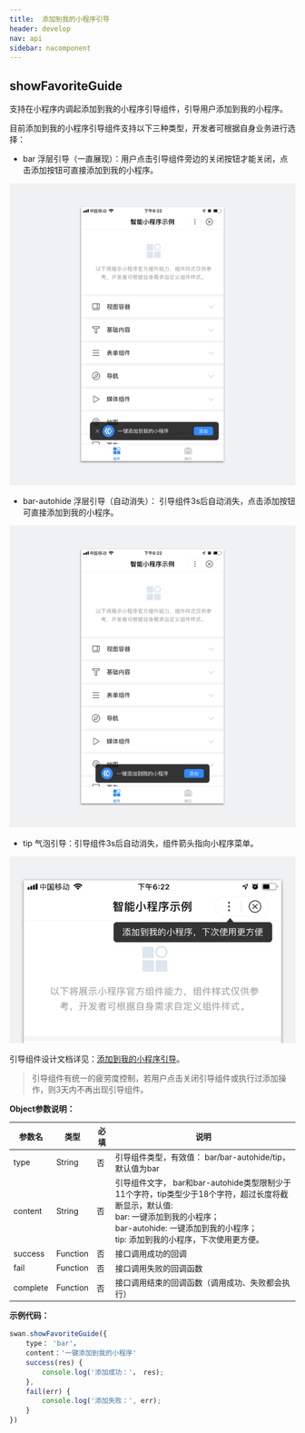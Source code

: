 ```yaml
---
title:  添加到我的小程序引导
header: develop
nav: api
sidebar: nacomponent
---
```


## showFavoriteGuide

支持在小程序内调起添加到我的小程序引导组件，引导用户添加到我的小程序。

目前添加到我的小程序引导组件支持以下三种类型，开发者可根据自身业务进行选择：

 - bar 浮层引导（一直展现）：用户点击引导组件旁边的关闭按钮才能关闭，点击添加按钮可直接添加到我的小程序。

![图片](../../../img/api/nacomponent/强引导.png)

 - bar-autohide 浮层引导（自动消失）： 引导组件3s后自动消失，点击添加按钮可直接添加到我的小程序。

![图片](../../../img/api/nacomponent/中引导.png)

 - tip 气泡引导：引导组件3s后自动消失，组件箭头指向小程序菜单。

![图片](../../../img/api/nacomponent/弱引导.png)

引导组件设计文档详见：<a href="http://smartprogram.baidu.com/docs/design/component/guide_add/">添加到我的小程序引导</a>。

> 引导组件有统一的疲劳度控制，若用户点击关闭引导组件或执行过添加操作，则3天内不再出现引导组件。

**Object参数说明：**

|参数名 |类型  |必填  |说明|
|---- | ---- | ---- |---- |
|type |String | 否 | 引导组件类型，有效值： bar/bar-autohide/tip， 默认值为bar|
|content |String| 否 | 引导组件文字， bar和bar-autohide类型限制少于11个字符，tip类型少于18个字符，超过长度将截断显示，默认值: <br/>bar: 一键添加到我的小程序；<br> bar-autohide: 一键添加到我的小程序；<br> tip: 添加到我的小程序，下次使用更方便。|
|success |Function  |  否 |  接口调用成功的回调|
|fail   | Function |   否  | 接口调用失败的回调函数|
|complete  |  Function |   否 |  接口调用结束的回调函数（调用成功、失败都会执行）|

**示例代码：**

```javascript
swan.showFavoriteGuide({
    type： 'bar'，
    content：'一键添加到我的小程序'
    success(res) {
        console.log('添加成功：'， res);
    },
    fail(err) {
        console.log('添加失败：', err);
    }
})
```

